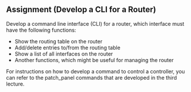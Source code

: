 ## Assignment (Develop a CLI for a Router)

Develop a command line interface (CLI) for a router, which interface must have the following functions:
* Show the routing table on the router
* Add/delete entries to/from the routing table
* Show a list of all interfaces on the router
* Another functions, which might be useful for managing the router

For instructions on how to develop a command to control a controller, you can refer to the patch_panel commands that are developed in the third lecture.
